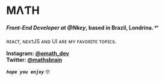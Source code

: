 # MΛƬΗ

#### _Front-End Developer at @Nkey_, based in Brazil, Londrina. ᵖʳ

ʀᴇᴀᴄᴛ, ɴᴇxᴛJS ᴀɴᴅ UI ᴀʀᴇ ᴍʏ ғᴀᴠᴏʀɪᴛᴇ ᴛᴏᴘɪᴄs.

**Instagram: [@omath_dev](https://instagram.com/omathantunes)** <br>
**Twitter: [@mathsbrain](https://twitter.com/omath_dev)**

**_`hope you enjoy`_** 🤓
